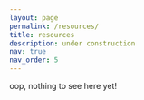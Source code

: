 ```yaml
---
layout: page
permalink: /resources/
title: resources
description: under construction
nav: true
nav_order: 5
---
```


oop, nothing to see here yet!

<!-- For now, this page is assumed to be a static description of your courses. You can convert it to a collection similar to `_projects/` so that you can have a dedicated page for each course. -->

<!-- Organize your courses by years, topics, or universities, however you like! -->

